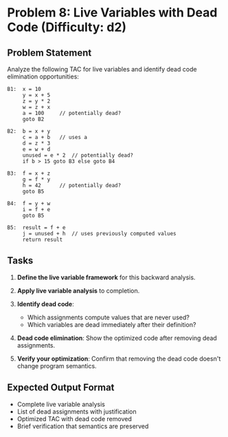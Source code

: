 # Problem 8: Live Variables with Dead Code (Difficulty: d2)

## Problem Statement

Analyze the following TAC for live variables and identify dead code elimination opportunities:

```
B1:  x = 10
     y = x + 5
     z = y * 2
     w = z + x
     a = 100     // potentially dead?
     goto B2

B2:  b = x + y
     c = a + b   // uses a
     d = z * 3
     e = w + d
     unused = e * 2  // potentially dead?
     if b > 15 goto B3 else goto B4

B3:  f = x + z
     g = f * y
     h = 42      // potentially dead?
     goto B5

B4:  f = y + w
     i = f + e
     goto B5

B5:  result = f + e
     j = unused + h  // uses previously computed values
     return result
```

## Tasks

1. **Define the live variable framework** for this backward analysis.

2. **Apply live variable analysis** to completion.

3. **Identify dead code**:
   - Which assignments compute values that are never used?
   - Which variables are dead immediately after their definition?

4. **Dead code elimination**: Show the optimized code after removing dead assignments.

5. **Verify your optimization**: Confirm that removing the dead code doesn't change program semantics.

## Expected Output Format

- Complete live variable analysis
- List of dead assignments with justification
- Optimized TAC with dead code removed
- Brief verification that semantics are preserved